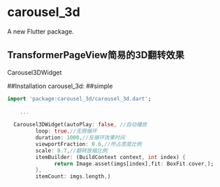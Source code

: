 # carousel_3d

A new Flutter package.

## TransformerPageView简易的3D翻转效果

   Carousel3DWidget
   
##Installation
  carousel_3d:
##simple
```dart
import 'package:carousel_3d/carousel_3d.dart';
   
    ...
    
  Carousel3DWidget(autoPlay: false, //自动播放
         loop: true,//无限循环
         duration: 1000,//反循环效果时间
         viewportFraction: 0.6,//所占宽度比例
         scale: 0.7,//翻转放缩比例
         itemBuilder: (BuildContext context, int index) {
               return Image.asset(imgs[index],fit: BoxFit.cover,);
         },
         itemCount: imgs.length,)
```
  
